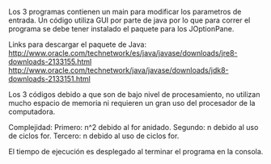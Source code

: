Los 3 programas contienen un main para modificar los parametros de entrada. Un código utiliza GUI por parte de java por lo que
para correr el programa se debe tener instalado el paquete para los JOptionPane.

Links para descargar el paquete de Java:
http://www.oracle.com/technetwork/es/java/javase/downloads/jre8-downloads-2133155.html
http://www.oracle.com/technetwork/java/javase/downloads/jdk8-downloads-2133151.html

Los 3 códigos debido a que son de bajo nivel de procesamiento, no utilizan mucho espacio de memoria ni requieren un gran uso del 
procesador de la computadora.


Complejidad:
  Primero: n^2 debido al for anidado.
  Segundo: n debido al uso de ciclos for.
  Tercero: n debido al uso de ciclos for.
  
El tiempo de ejecución es desplegado al terminar el programa en la consola.
